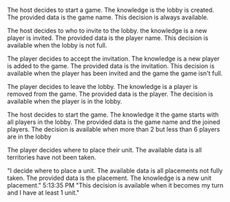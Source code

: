 The host decides to start a game. The knowledge is the lobby is created. The provided data is the game name. This decision is always available.

The host decides to who to invite to the lobby. the knowledge is a new player is invited. The provided data is the player name. This decision is available when the lobby is not full.

The player decides to accept the invitation. The knowledge is a new player is added to the game. The provided data is the invitation. This decision is available when the player has been invited and the game the game isn't full.

The player decides to leave the lobby. The knowledge is a player is removed from the game. The provided data is the player. The decision is available when the player is in the lobby.

The host decides to start the game. The knowledge it the game starts with all players in the lobby. The provided data is the game name and the joined players. The decision is available when more than 2 but less than 6 players are in the lobby

The player decides where to place their unit. The available data is all territories have not been taken. 


"I decide where to place a unit. The available data is all placements not fully taken. The provided data is the placement. The knowledge is a new unit placement."
5:13:35 PM
"This decision is available when it becomes my turn and I have at least 1 unit."

